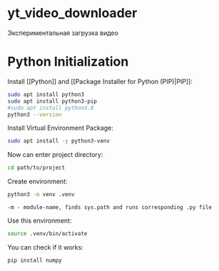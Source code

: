 # yt_video_downloader

Экспериментальная загрузка видео

# Python Initialization

Install [[Python]] and [[Package Installer for Python (PIP)|PIP]]:
```sh
sudo apt install python3
sudo apt install python3-pip
#sudo apt install python3.8
python3 --version
```

Install Virtual Environment Package:
```sh
sudo apt install -y python3-venv
```

Now can enter project directory:
```sh
cd path/to/project
```

Create environment:
```sh
python3 -m venv .venv
```
	-m - module-name, finds sys.path and runs corresponding .py file 

Use this environment:
```sh
source .venv/bin/activate
```

You can check if it works:
```sh
pip install numpy
```
